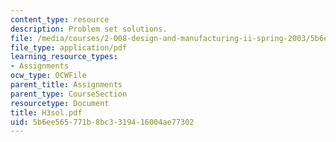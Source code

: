 ```yaml
---
content_type: resource
description: Problem set solutions.
file: /media/courses/2-008-design-and-manufacturing-ii-spring-2003/5b6ee565771b8bc3319416004ae77302_H3sol.pdf
file_type: application/pdf
learning_resource_types:
- Assignments
ocw_type: OCWFile
parent_title: Assignments
parent_type: CourseSection
resourcetype: Document
title: H3sol.pdf
uid: 5b6ee565-771b-8bc3-3194-16004ae77302
---
```


